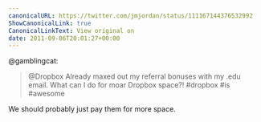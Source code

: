 ```yaml
---
canonicalURL: https://twitter.com/jmjordan/status/111167144376532992
ShowCanonicalLink: true
CanonicalLinkText: View original on
date: 2011-09-06T20:01:27+00:00
---
```

@gamblingcat:

> @Dropbox Already maxed out my referral bonuses with my .edu email. What can I do for moar Dropbox space?! #dropbox #is #awesome

We should probably just pay them for more space.